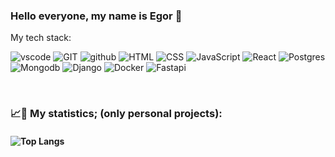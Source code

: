 ### Hello everyone, my name is Egor 👋<br>
My tech stack:
<p align="left">
  <img src="https://skillicons.dev/icons?i=vscode" title="vscode"/>
  <img src="https://skillicons.dev/icons?i=git" title="GIT"/>
  <img src="https://skillicons.dev/icons?i=github" title="github"/>
  <img src="https://skillicons.dev/icons?i=html" title="HTML"/>
  <img src="https://skillicons.dev/icons?i=css" title="CSS"/>
  <img src="https://skillicons.dev/icons?i=js" title="JavaScript"/>
  <img src="https://skillicons.dev/icons?i=react" title="React"/>
  <img src="https://skillicons.dev/icons?i=postgres" title="Postgres"/>
  <img src="https://skillicons.dev/icons?i=mongodb" title="Mongodb"/>
  <img src="https://skillicons.dev/icons?i=django" title="Django"/>
  <img src="https://skillicons.dev/icons?i=docker" title="Docker"/>
  <img src="https://skillicons.dev/icons?i=fastapi" title="Fastapi"/>
</p></br>

### 📈🐌 My statistics; (only personal projects):

#### ![Top Langs](https://github-readme-stats.vercel.app/api/top-langs/?username=EfremovEgor&theme=tokyonight&layout=compact)

</br>
</br>
